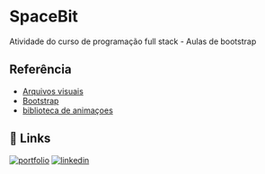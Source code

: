 # SpaceBit

Atividade do curso de programação full stack - Aulas de bootstrap 


## Referência
 - [Arquivos visuais](https://drive.google.com/drive/folders/1hvRsR5VANEGh-P3pfN4Mu8Wsj8ukzRTK?usp=sharing)
 - [Bootstrap](https://getbootstrap.com/)
 - [biblioteca de animaçoes](https://michalsnik.github.io/aos/)


## 🔗 Links
[![portfolio](https://img.shields.io/badge/my_portfolio-000?style=for-the-badge&logo=ko-fi&logoColor=white)]( https://lucas-jav.github.io/Portifolio-ptBr/)
[![linkedin](https://img.shields.io/badge/linkedin-0A66C2?style=for-the-badge&logo=linkedin&logoColor=white)](https://www.linkedin.com/in/lucas-oliveira-de-amorim-010329206/)



